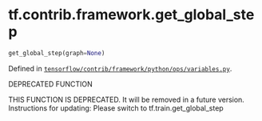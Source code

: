 <div itemscope itemtype="http://developers.google.com/ReferenceObject">
<meta itemprop="name" content="tf.contrib.framework.get_global_step" />
</div>

# tf.contrib.framework.get_global_step

``` python
get_global_step(graph=None)
```



Defined in [`tensorflow/contrib/framework/python/ops/variables.py`](https://www.tensorflow.org/code/tensorflow/contrib/framework/python/ops/variables.py).

DEPRECATED FUNCTION

THIS FUNCTION IS DEPRECATED. It will be removed in a future version.
Instructions for updating:
Please switch to tf.train.get_global_step